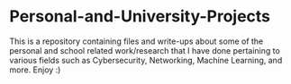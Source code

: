 # Personal-and-University-Projects
This is a repository containing files and write-ups about some of the personal and school related work/research that I have done pertaining to various fields such as Cybersecurity, Networking, Machine Learning, and more. Enjoy :)
